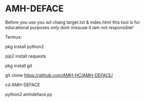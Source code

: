 # AMH-DEFACE
Before you use you wil chang target.txt & index.html this tool is for educational purposes only dont missuse it iam not responsible!

Termux:

pkg install python2

pip2 install requests

pkg install git

git clone https://github.com/AMH-HC/AMH-DEFACE/

cd AMH-DEFACE

python2 amhdeface.py
